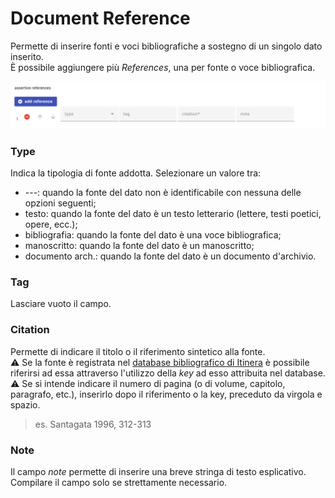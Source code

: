 # Document Reference
Permette di inserire fonti e voci bibliografiche a sostegno di un singolo dato inserito.  
È possibile aggiungere più _References_, una per fonte o voce bibliografica.

![](https://github.com/petrarchsitinera/linee-guida/blob/9a3544c46e6ea09d6092d436a630821b00eb5fef/docs/assets/images/assertion_ref.png?raw=true)


### Type
Indica la tipologia di fonte addotta. Selezionare un valore tra:  
* ---: quando la fonte del dato non è identificabile con nessuna delle opzioni seguenti;
* testo: quando la fonte del dato è un testo letterario (lettere, testi poetici, opere, ecc.);
* bibliografia: quando la fonte del dato è una voce bibliografica;
* manoscritto: quando la fonte del dato è un manoscritto;
* documento arch.: quando la fonte del dato è un documento d'archivio.

### Tag
Lasciare vuoto il campo.

### Citation
Permette di indicare il titolo o il riferimento sintetico alla fonte.  
⚠️ Se la fonte è registrata nel [database bibliografico di Itinera](External_Bibliography_Part.md) è possibile riferirsi ad essa attraverso l'utilizzo della _key_ ad esso attribuita nel database.  
⚠️ Se si intende indicare il numero di pagina (o di volume, capitolo, paragrafo, etc.), inserirlo dopo il riferimento o la key, preceduto da virgola e spazio.  
> es. Santagata 1996, 312-313

### Note
Il campo _note_ permette di inserire una breve stringa di testo esplicativo. Compilare il campo solo se strettamente necessario. 
